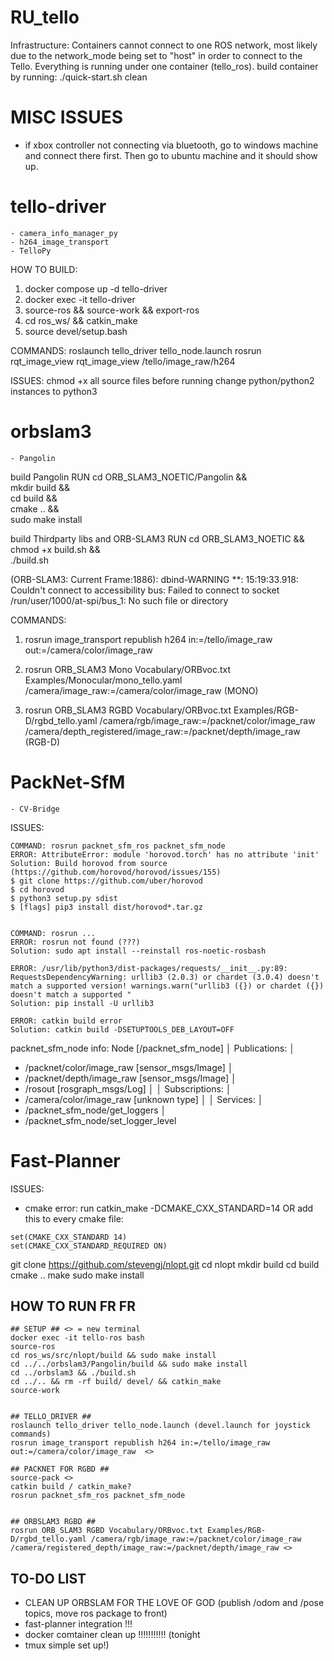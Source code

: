 # RU_tello

Infrastructure:
Containers cannot connect to one ROS network, most likely due to the network_mode being set to "host" in order to connect to the Tello. Everything is running under one container (tello_ros).
build container by running: ./quick-start.sh clean

# MISC ISSUES
- if xbox controller not connecting via bluetooth, go to windows machine and connect there first. Then go to ubuntu machine and it should show up.

# tello-driver
    - camera_info_manager_py
    - h264_image_transport
    - TelloPy

HOW TO BUILD:
1. docker compose up -d tello-driver
2. docker exec -it tello-driver
3. source-ros && source-work && export-ros
4. cd ros_ws/ && catkin_make
5. source devel/setup.bash

COMMANDS:
roslaunch tello_driver tello_node.launch
rosrun rqt_image_view rqt_image_view /tello/image_raw/h264

ISSUES:
chmod +x all source files before running
change python/python2 instances to python3

# orbslam3
    - Pangolin

 build Pangolin
 RUN cd ORB_SLAM3_NOETIC/Pangolin &&\
     mkdir build &&\
     cd build &&\
     cmake .. &&\
     sudo make install

 build Thirdparty libs and ORB-SLAM3
 RUN cd ORB_SLAM3_NOETIC &&\
     chmod +x build.sh &&\
     ./build.sh

(ORB-SLAM3: Current Frame:1886): dbind-WARNING **: 15:19:33.918: Couldn't connect to accessibility bus: Failed to connect to socket /run/user/1000/at-spi/bus_1: No such file or directory


COMMANDS:

1. rosrun image_transport republish h264 in:=/tello/image_raw out:=/camera/color/image_raw 

2. rosrun ORB_SLAM3 Mono Vocabulary/ORBvoc.txt Examples/Monocular/mono_tello.yaml /camera/image_raw:=/camera/color/image_raw  (MONO)

3. rosrun ORB_SLAM3 RGBD Vocabulary/ORBvoc.txt Examples/RGB-D/rgbd_tello.yaml /camera/rgb/image_raw:=/packnet/color/image_raw /camera/depth_registered/image_raw:=/packnet/depth/image_raw (RGB-D)

# PackNet-SfM
    - CV-Bridge

ISSUES:
```
COMMAND: rosrun packnet_sfm_ros packnet_sfm_node
ERROR: AttributeError: module 'horovod.torch' has no attribute 'init'
Solution: Build horovod from source (https://github.com/horovod/horovod/issues/155)
$ git clone https://github.com/uber/horovod
$ cd horovod
$ python3 setup.py sdist
$ [flags] pip3 install dist/horovod*.tar.gz


COMMAND: rosrun ...
ERROR: rosrun not found (???)
Solution: sudo apt install --reinstall ros-noetic-rosbash

ERROR: /usr/lib/python3/dist-packages/requests/__init__.py:89: RequestsDependencyWarning: urllib3 (2.0.3) or chardet (3.0.4) doesn't match a supported version! warnings.warn("urllib3 ({}) or chardet ({}) doesn't match a supported "
Solution: pip install -U urllib3

ERROR: catkin build error
Solution: catkin build -DSETUPTOOLS_DEB_LAYOUT=OFF

```

packnet_sfm_node info:
Node [/packnet_sfm_node]                                          │
Publications:                                                     │
 * /packnet/color/image_raw [sensor_msgs/Image]                   │
 * /packnet/depth/image_raw [sensor_msgs/Image]                   │
 * /rosout [rosgraph_msgs/Log]                                    │
                                                                  │
Subscriptions:                                                    │
 * /camera/color/image_raw [unknown type]                         │
                                                                  │
Services:                                                         │
 * /packnet_sfm_node/get_loggers                                  │
 * /packnet_sfm_node/set_logger_level   


 # Fast-Planner

 ISSUES:
 - cmake error: run catkin_make -DCMAKE_CXX_STANDARD=14 OR add this to every cmake file:
 ```
set(CMAKE_CXX_STANDARD 14)
set(CMAKE_CXX_STANDARD_REQUIRED ON)
```

git clone https://github.com/stevengj/nlopt.git
cd nlopt
mkdir build
cd build
cmake ..
make
sudo make install




## HOW TO RUN FR FR


```
## SETUP ## <> = new terminal
docker exec -it tello-ros bash
source-ros
cd ros_ws/src/nlopt/build && sudo make install
cd ../../orbslam3/Pangolin/build && sudo make install
cd ../orbslam3 && ./build.sh
cd ../.. && rm -rf build/ devel/ && catkin_make
source-work


## TELLO_DRIVER ##
roslaunch tello_driver tello_node.launch (devel.launch for joystick commands) 
rosrun image_transport republish h264 in:=/tello/image_raw out:=/camera/color/image_raw  <>

## PACKNET FOR RGBD ##
source-pack <>
catkin build / catkin_make?
rosrun packnet_sfm_ros packnet_sfm_node


## ORBSLAM3 RGBD ##
rosrun ORB_SLAM3 RGBD Vocabulary/ORBvoc.txt Examples/RGB-D/rgbd_tello.yaml /camera/rgb/image_raw:=/packnet/color/image_raw /camera/registered_depth/image_raw:=/packnet/depth/image_raw <>
```

## TO-DO LIST ##
- CLEAN UP ORBSLAM FOR THE LOVE OF GOD (publish /odom and /pose topics, move ros package to front)
- fast-planner integration !!!
- docker comtainer clean up  !!!!!!!!!!! (tonight
- tmux simple set up!)